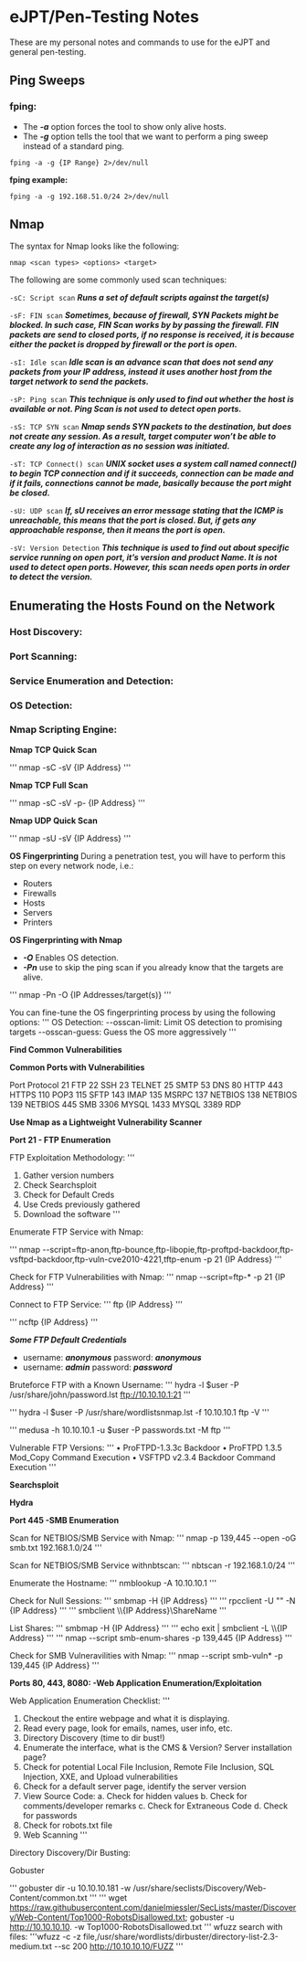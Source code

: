 # eJPT/Pen-Testing Notes
These are my personal notes and commands to use for the eJPT and general pen-testing.


## Ping Sweeps

### fping:

- The ***-a*** option forces the tool to show only alive hosts.
- The ***-g*** option tells the tool that we want to perform a ping sweep instead of a standard ping.

`fping -a -g {IP Range} 2>/dev/null`

**fping example:**

`fping -a -g 192.168.51.0/24 2>/dev/null`

## Nmap

The syntax for Nmap looks like the following:

`nmap <scan types> <options> <target>`

The following are some commonly used scan techniques:

`-sC: Script scan`
***Runs a set of default scripts against the target(s)***

`-sF: FIN scan`
***Sometimes, because of firewall, SYN Packets might be blocked. In such case, FIN Scan works by by passing the firewall. FIN packets are send to closed ports, if no response is received, it is because either the packet is dropped by firewall or the port is open.***

`-sI: Idle scan`
***Idle scan is an advance scan that does not send any packets from your IP address, instead it uses another host from the target network to send the packets.***

`-sP: Ping scan`
***This technique is only used to find out whether the host is available or not. Ping Scan is not used to detect open ports.***

`-sS: TCP SYN scan`
***Nmap sends SYN packets to the destination, but does not create any session. As a result, target computer won’t be able to create any log of interaction as no session was initiated.***

`-sT: TCP Connect() scan`
***UNIX socket uses a system call named connect() to begin TCP connection and if it succeeds, connection can be made and if it fails, connections cannot be made, basically because the port might be closed.***

`-sU: UDP scan`
***If, sU receives an error message stating that the ICMP is unreachable, this means that the port is closed. But, if gets any approachable response, then it means the port is open.***

`-sV: Version Detection`
***This technique is used to find out about specific service running on open port, it’s version and product Name. It is not used to detect open ports. However, this scan needs open ports in order to detect the version.***

## Enumerating the Hosts Found on the Network

### Host Discovery:


### Port Scanning:

### Service Enumeration and Detection:

### OS Detection:

### Nmap Scripting Engine:

**Nmap TCP Quick Scan**

'''
nmap -sC -sV {IP Address}
'''

**Nmap TCP Full Scan**

'''
nmap -sC -sV -p- {IP Address}
'''

**Nmap UDP Quick Scan**

'''
nmap -sU -sV {IP Address}
'''

**OS Fingerprinting**
During a penetration test, you will have to perform this step on every network node, i.e.:
- Routers
- Firewalls
- Hosts
- Servers
- Printers

**OS Fingerprinting with Nmap**
- ***-O*** Enables OS detection.
- ***-Pn*** use to skip the ping scan if you already know that the targets are alive.

'''
nmap -Pn -O {IP Addresses/target(s)}
'''

You can fine-tune the OS fingerprinting process by using the following options:
'''
OS Detection:
    --osscan-limit: Limit OS detection to promising targets
    --osscan-guess: Guess the OS more aggressively
'''

**Find Common Vulnerabilities**

**Common Ports with Vulnerabilities**

Port	Protocol
21	    FTP
22	    SSH
23	    TELNET
25	    SMTP
53	    DNS
80	    HTTP
443	    HTTPS
110	    POP3
115	    SFTP
143	    IMAP
135	    MSRPC
137	    NETBIOS
138	    NETBIOS
139	    NETBIOS
445	    SMB
3306	MYSQL
1433	MYSQL
3389	RDP

**Use Nmap as a Lightweight Vulnerability Scanner**

**Port 21 - FTP Enumeration**

FTP Exploitation Methodology:
''' 
1. Gather version numbers
2. Check Searchsploit
3. Check for Default Creds
4. Use Creds previously gathered
5. Download the software
'''

Enumerate FTP Service with Nmap:

'''
nmap --script=ftp-anon,ftp-bounce,ftp-libopie,ftp-proftpd-backdoor,ftp-vsftpd-backdoor,ftp-vuln-cve2010-4221,tftp-enum -p 21 {IP Address}
'''

Check for FTP Vulnerabilities with Nmap:
'''
nmap --script=ftp-* -p 21 {IP Address}
'''

Connect to FTP Service:
'''
ftp {IP Address}
'''

'''
ncftp {IP Address}
'''

***Some FTP Default Credentials***
- username: ***anonymous*** password: ***anonymous***
- username: ***admin***  password: ***password***

Bruteforce FTP with a Known Username:
'''
hydra -l $user -P /usr/share/john/password.lst ftp://10.10.10.1:21
'''

'''
hydra -l $user -P /usr/share/wordlistsnmap.lst -f 10.10.10.1 ftp -V
'''

'''
medusa -h 10.10.10.1 -u $user -P passwords.txt -M ftp
'''

Vulnerable FTP Versions:
'''
• ProFTPD-1.3.3c Backdoor
• ProFTPD 1.3.5 Mod_Copy Command Execution
• VSFTPD v2.3.4 Backdoor Command Execution
'''

**Searchsploit**

**Hydra**

**Port 445 -SMB Enumeration**

Scan for NETBIOS/SMB Service with Nmap:
'''
nmap -p 139,445 --open -oG smb.txt 192.168.1.0/24
'''

Scan for NETBIOS/SMB Service withnbtscan:
'''
nbtscan -r 192.168.1.0/24
'''

Enumerate the Hostname:
'''
nmblookup -A 10.10.10.1
'''

Check for Null Sessions:
'''
smbmap -H {IP Address}
'''
'''
rpcclient -U "" -N {IP Address}
'''
'''
smbclient \\\\{IP Address}\\ShareName
'''

List Shares:
'''
smbmap -H {IP Address}
'''
'''
echo exit | smbclient -L \\\\{IP Address}
'''
'''
nmap --script smb-enum-shares -p 139,445 {IP Address}
'''

Check for SMB Vulneravilities with Nmap:
'''
nmap --script smb-vuln* -p 139,445 {IP Address}
'''

**Ports 80, 443, 8080: -Web Application Enumeration/Exploitation**

Web Application Enumeration Checklist:
'''
1. Checkout the entire webpage and what it is displaying.
2. Read every page, look for emails, names, user info, etc.
3. Directory Discovery (time to dir bust!)
4. Enumerate the interface, what is the CMS & Version? Server installation page?
5. Check for potential Local File Inclusion, Remote File Inclusion, SQL Injection, XXE, and Upload vulnerabilities
6. Check for a default server page, identify the server version
7. View Source Code:
      a. Check for hidden values
      b. Check for comments/developer remarks
      c. Check for Extraneous Code
      d. Check for passwords
8. Check for robots.txt file
9. Web Scanning
'''

Directory Discovery/Dir Busting:

Gobuster

'''
gobuster dir -u 10.10.10.181 -w /usr/share/seclists/Discovery/Web-Content/common.txt
'''
'''
wget https://raw.githubusercontent.com/danielmiessler/SecLists/master/Discovery/Web-Content/Top1000-RobotsDisallowed.txt; gobuster -u http://10.10.10.10. -w Top1000-RobotsDisallowed.txt
'''
wfuzz search with files:
'''wfuzz -c -z file,/usr/share/wordlists/dirbuster/directory-list-2.3-medium.txt --sc 200 http://10.10.10.10/FUZZ
'''